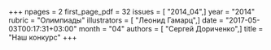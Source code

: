 +++
npages = 2
first_page_pdf = 32
issues = [ "2014_04",]
year = "2014"
rubric = "Олимпиады"
illustrators = [ "Леонид Гамарц",]
date = "2017-05-03T00:17:31+03:00"
month = "04"
authors = [ "Сергей Дориченко",]
title = "Наш конкурс"
+++
